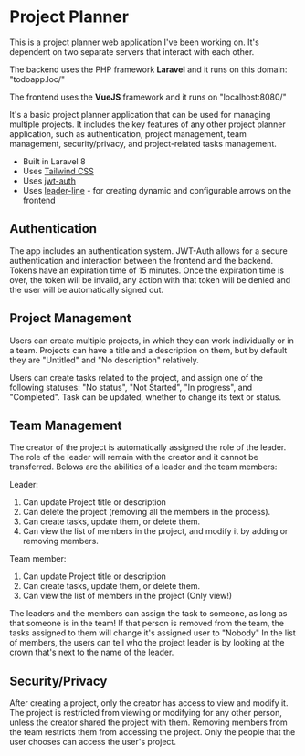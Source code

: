 # Project Planner
This is a project planner web application I've been working on. It's dependent on two separate servers that interact with each other.

The backend uses the PHP framework **Laravel** and it runs on this domain: "todoapp.loc/"

The frontend uses the **VueJS** framework and it runs on "localhost:8080/"

It's a basic project planner application that can be used for managing multiple projects. It includes the key features of any other project planner application, such as authentication, project management, team management, security/privacy, and project-related tasks management.

- Built in Laravel 8
- Uses [Tailwind CSS](https://tailwindcss.com/)
- Uses [jwt-auth](https://jwt-auth.readthedocs.io/en/develop/)
- Uses [leader-line](https://anseki.github.io/leader-line/) - for creating dynamic and configurable arrows on the frontend

## Authentication
The app includes an authentication system. JWT-Auth allows for a secure authentication and interaction between the frontend and the backend. Tokens have an expiration time of 15 minutes. Once the expiration time is over, the token will be invalid, any action with that token will be denied and the user will be automatically signed out.

## Project Management
Users can create multiple projects, in which they can work individually or in a team. Projects can have a title and a description on them, but by default they are "Untitled" and "No description" relatively.

Users can create tasks related to the project, and assign one of the following statuses: "No status", "Not Started", "In progress", and "Completed". Task can be updated, whether to change its text or status.

## Team Management
The creator of the project is automatically assigned the role of the leader. The role of the leader will remain with the creator and it cannot be transferred. Belows are the abilities of a leader and the team members:

Leader:
1) Can update Project title or description
2) Can delete the project (removing all the members in the process).
3) Can create tasks, update them, or delete them.
4) Can view the list of members in the project, and modify it by adding or removing members.

Team member:
1) Can update Project title or description
2) Can create tasks, update them, or delete them.
3) Can view the list of members in the project (Only view!)

The leaders and the members can assign the task to someone, as long as that someone is in the team! If that person is removed from the team, the tasks assigned to them will change it's assigned user to "Nobody"
In the list of members, the users can tell who the project leader is by looking at the crown that's next to the name of the leader.

## Security/Privacy
After creating a project, only the creator has access to view and modify it. The project is restricted from viewing or modifying for any other person, unless the creator shared the project with them. Removing members from the team restricts them from accessing the project. Only the people that the user chooses can access the user's project.
